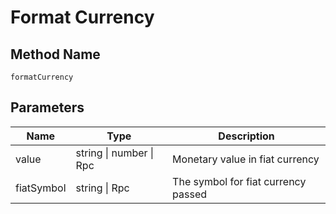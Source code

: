 # Format Currency

## Method Name

`formatCurrency`

## Parameters

| Name        | Type                     | Description                                          |
| ---------   | -----------------------  | ----------------------------------------------       |
| value       | string \| number \| Rpc  |  Monetary value in fiat currency                     |
| fiatSymbol  | string \| Rpc            |  The symbol for fiat currency passed                 |

